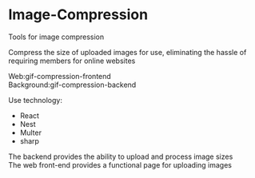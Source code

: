 # Image-Compression
Tools for image compression

Compress the size of uploaded images for use, eliminating the hassle of requiring members for online websites

Web:gif-compression-frontend<br/>
Background:gif-compression-backend

Use technology:
+ React
+ Nest
+ Multer
+ sharp

The backend provides the ability to upload and process image sizes<br/>
The web front-end provides a functional page for uploading images
